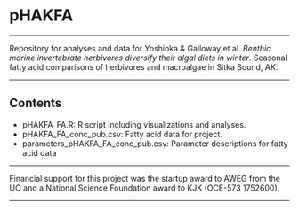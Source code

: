 # pHAKFA

------------------------------------------------------------------------

Repository for analyses and data for Yoshioka & Galloway et al. *Benthic marine invertebrate herbivores diversify their algal diets in winter*. Seasonal fatty acid comparisons of herbivores and macroalgae in Sitka Sound, AK.

------------------------------------------------------------------------

## Contents

-   pHAKFA_FA.R: R script including visualizations and analyses.
-   pHAKFA_FA_conc_pub.csv: Fatty acid data for project.
-   parameters_pHAKFA_FA_conc_pub.csv: Parameter descriptions for fatty acid data

------------------------------------------------------------------------

Financial support for this project was the startup award to AWEG from the UO and a National Science Foundation award to KJK (OCE-573 1752600).

------------------------------------------------------------------------
